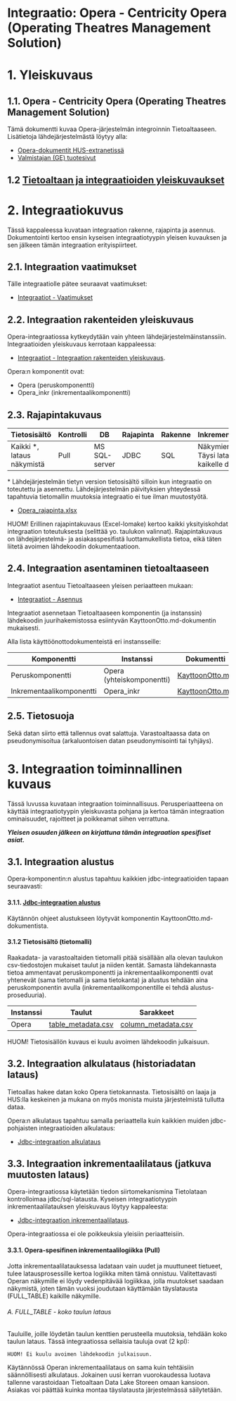 # Integraatio: Opera - Centricity Opera  (Operating Theatres Management Solution)
# 1. Yleiskuvaus
## 1.1. Opera - Centricity Opera  (Operating Theatres Management Solution)
Tämä dokumentti kuvaa Opera-järjestelmän integroinnin Tietoaltaaseen. Lisätietoja lähdejärjestelmästä löytyy alla:

  * [Opera-dokumentit HUS-extranetissä](https://extranet.hus.fi/teams/isaacus/esimaaritys/Lhdejrjestelmt/Forms/AllItems.aspx?RootFolder=%2Fteams%2Fisaacus%2Fesimaaritys%2FLhdejrjestelmt%2FOpera&FolderCTID=0x0120002C6263599A273442BC454DABC7D30105&View={8958753F-FB35-4DF1-B882-2A8E09F27811})
  * [Valmistajan (GE) tuotesivut](http://www3.gehealthcare.co.uk/en-gb/products/categories/healthcare_it/centricity-high-acuity-suite/centricity-opera)


## 1.2 [Tietoaltaan ja integraatioiden yleiskuvaukset](../documentation/int_1_yleiskuvaus.md)

# 2. Integraatiokuvus
Tässä kappaleessa kuvataan integraation rakenne, rajapinta ja asennus. Dokumentointi kertoo ensin kyseisen integraatiotyypin yleisen kuvauksen ja sen jälkeen tämän integraation erityispiirteet.

## 2.1. Integraation vaatimukset
Tälle integraatiolle pätee seuraavat vaatimukset:
* [Integraatiot - Vaatimukset](../documentation/int_2_1_integraation_vaatimukset.md)

## 2.2. Integraation rakenteiden yleiskuvaus
Opera-integraatiossa kytkeydytään vain yhteen lähdejärjestelmäinstanssiin. 
Integraatioiden yleiskuvaus kerrotaan kappaleessa:
* [Integraatiot - Integraation rakenteiden yleiskuvaus](../documentation/int_2_2_rakenteet.md). 

Opera:n komponentit ovat:
* Opera (peruskomponentti)
* Opera_inkr (inkrementaalikomponentti)

## 2.3. Rajapintakuvaus

| Tietosisältö | Kontrolli | DB | Rajapinta | Rakenne | Inkrementaalisuus | Lataustiheys | Viive |
|---|---|---|---|---|---|---|---|
| Kaikki *, lataus näkymistä | Pull |MS SQL-server| JDBC | SQL | Näkymien kautta: Täysi lataus kaikelle datalle |24h |6h|

\* Lähdejärjestelmän tietyn version tietosisältö silloin kun integraatio on toteutettu ja asennettu. Lähdejärjestelmän päivityksien yhteydessä tapahtuvia tietomallin muutoksia integraatio ei tue ilman muutostyötä.
* [Opera_rajapinta.xlsx]()

HUOM! Erillinen rajapintakuvaus (Excel-lomake) kertoo kaikki yksityiskohdat integraation toteutuksesta (selittää yo. taulukon valinnat). Rajapintakuvaus on lähdejärjestelmä- ja asiakasspesifistä luottamukellista tietoa, eikä täten liitetä avoimen lähdekoodin dokumentaatioon.

## 2.4. Integraation asentaminen tietoaltaaseen
Integraatiot asentuu Tietoaltaaseen yleisen periaatteen mukaan:
* [Integraatiot - Asennus](../documentation/int_2_4_asennus.md)

Integraatiot asennetaan Tietoaltaaseen komponentin (ja instanssin) lähdekoodin juurihakemistossa esiintyvän KayttoonOtto.md-dokumentin mukaisesti.

Alla lista käyttöönottodokumenteistä eri instansseille:

| Komponentti | Instanssi | Dokumentti |
|---|---|---|
| Peruskomponentti | Opera (yhteiskomponentti) | [KayttoonOtto.md](KayttoonOtto.md) |
| Inkrementaalikomponentti | Opera_inkr|[KayttoonOtto.md](../Opera_inkr/KayttoonOtto.md) |

## 2.5. Tietosuoja
Sekä datan siirto että tallennus ovat salattuja. Varastoaltaassa data on pseudonymisoitua (arkaluontoisen datan pseudonymisointi tai tyhjäys).

# 3. Integraation toiminnallinen kuvaus
Tässä luvussa kuvataan integraation toiminnallisuus. Perusperiaatteena on käyttää integraatiotyypin yleiskuvasta pohjana ja kertoa tämän integraation ominaisuudet, rajoitteet ja poikkeamat siihen verrattuna. 

_**Yleisen osuuden jälkeen on kirjattuna tämän integraation spesifiset asiat.**_

## 3.1. Integraation alustus
Opera-komponentin:n alustus tapahtuu kaikkien jdbc-integraatioiden tapaan seuraavasti: 

#### 3.1.1. [Jdbc-integraation alustus](../documentation/int_3_1_alustus_jdbc.md)

Käytännön ohjeet alustukseen löytyvät komponentin KayttoonOtto.md-dokumentista.

#### 3.1.2 Tietosisältö (tietomalli)
Raakadata- ja varastoaltaiden tietomalli pitää sisällään alla olevan taulukon csv-tiedostojen mukaiset taulut ja niiden kentät. Samasta lähdekannasta tietoa ammentavat peruskomponentti ja inkrementaalikomponentti ovat yhtenevät (sama tietomalli ja sama tietokanta) ja alustus tehdään aina peruskomponentin avulla (inkrementaalikomponentille ei tehdä alustus-proseduuria).

| Instanssi | Taulut | Sarakkeet |
|---|---|---|
| Opera | [table_metadata.csv](roles/manager/files/metadata/table_metadata.csv) | [column_metadata.csv](roles/manager/files/metadata/column_metadata.csv) |

HUOM! Tietosisällön kuvaus ei kuulu avoimen lähdekoodin julkaisuun.

## 3.2. Integraation alkulataus (historiadatan lataus)
Tietoallas hakee datan koko Opera tietokannasta. Tietosisältö on laaja ja HUS:lla keskeinen ja mukana on myös monista muista järjestelmistä tullutta dataa.

Opera:n alkulataus tapahtuu samalla periaattella kuin kaikkien muiden jdbc-pohjaisten integraatioiden alkulataus:
* [Jdbc-integraation alkulataus](../documentation/int_3_2_alkulataus_jdbc.md)

## 3.3. Integraation inkrementaalilataus (jatkuva muutosten lataus)
Opera-integraatiossa käytetään tiedon siirtomekanismina Tietolataan kontrolloimaa jdbc/sql-latausta. Kyseisen integraatiotyypin inkrementaalilatauksen yleiskuvaus löytyy kappaleesta:
* [Jdbc-integraation inkrementaalilataus](../documentation/int_3_3_inkrementaalilataus_jdbc.md).

Opera-integraatiossa ei ole poikkeuksia yleisiin periaatteisiin.

#### 3.3.1. Opera-spesifinen inkrementaalilogiikka (Pull)
Jotta inkrementaalilatauksessa ladataan vain uudet ja muuttuneet tietueet, tulee latausprosessille kertoa logiikka miten tämä onnistuu. Valitettavasti Operan näkymille ei löydy vedenpitävää logiikkaa, jolla muutokset saadaan näkymistä, joten tämän vuoksi joudutaan käyttämään täyslatausta (FULL_TABLE) kaikille näkymille.

###### A. FULL_TABLE - koko taulun lataus
Tauluille, joille löydetän taulun kenttien perusteella muutoksia, tehdään koko taulun lataus. Tässä integraatiossa sellaisia tauluja ovat (2 kpl):

```
HUOM! Ei kuulu avoimen lähdekoodin julkaisuun.
```
Käytännössä Operan inkrementaalilataus on sama kuin tehtäisiin säännöllisesti alkulataus. Jokainen uusi kerran vuorokaudessa luotava tallenne varastoidaan Tietoaltaan Data Lake Storeen omaan kansioon. Asiakas voi päättää kuinka montaa täyslatausta järjestelmässä säilytetään. 

